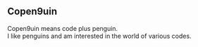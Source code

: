 
<h2>Copen9uin</h2>
Copen9uin means code plus penguin.
<br>I like penguins and am interested in the world of various codes.
